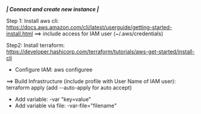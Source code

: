 ***********| Connect and create new instance |***********

Step 1:
Install aws cli: https://docs.aws.amazon.com/cli/latest/userguide/getting-started-install.html
==> include access for IAM user (~/.aws/credentials)

Step2:
Install terraform: https://developer.hashicorp.com/terraform/tutorials/aws-get-started/install-cli

- Configure IAM: aws configuree

==> Build Infrastructure (include profile with User Name of IAM user): terraform apply (add --auto-apply for auto accept)

- Add variable: -var "key=value"
- Add variable via file: -var-file="filename"
